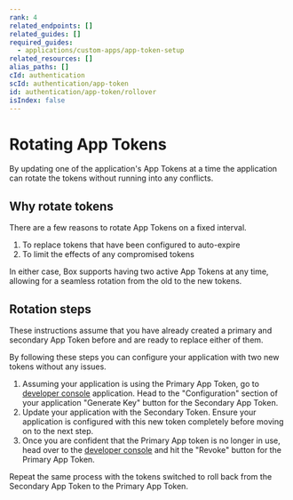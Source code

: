 ```yaml
---
rank: 4
related_endpoints: []
related_guides: []
required_guides:
  - applications/custom-apps/app-token-setup
related_resources: []
alias_paths: []
cId: authentication
scId: authentication/app-token
id: authentication/app-token/rollover
isIndex: false
---
```


# Rotating App Tokens

By updating one of the application's App Tokens at a time the application can
rotate the tokens without running into any conflicts.

## Why rotate tokens

There are a few reasons to rotate App Tokens on a fixed interval.

1. To replace tokens that have been configured to auto-expire
2. To limit the effects of any compromised tokens

In either case, Box supports having two active App Tokens at any time, allowing
for a seamless rotation from the old to the new tokens.

## Rotation steps

These instructions assume that you have already created a primary and secondary
App Token before and are ready to replace either of them.

By following these steps you can configure your application with two new tokens
without any issues.

1. Assuming your application is using the Primary App Token, go to [developer
console][console] application. Head to the "Configuration" section of your
application "Generate Key" button for the Secondary App Token.
2. Update your application with the Secondary Token. Ensure your application is
configured with this new token completely before moving on to the next step.
3. Once you are confident that the Primary App token is no longer in use, head
over to the  [developer console][console] and hit the "Revoke" button for the
Primary App Token.

<Message>

Repeat the same process with the tokens switched to roll back from the
Secondary App Token to the Primary App Token.

</Message>

[console]: https://app.box.com/developers/console
